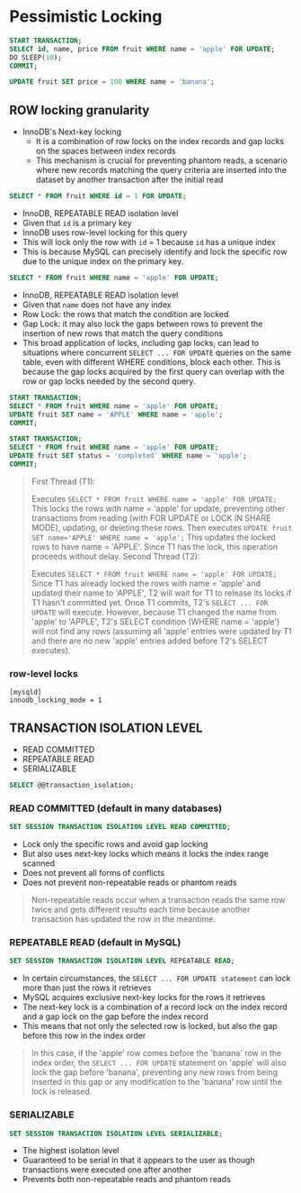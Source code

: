 # Pessimistic Locking

```sql
START TRANSACTION;
SELECT id, name, price FROM fruit WHERE name = 'apple' FOR UPDATE;
DO SLEEP(10);
COMMIT;
```

```sql
UPDATE fruit SET price = 100 WHERE name = 'banana';
```

## ROW locking granularity

* InnoDB's Next-key locking
    * It is a combination of row locks on the index records and gap locks on the spaces between index records
    * This mechanism is crucial for preventing phantom reads, a scenario where new records matching the query criteria are inserted into the dataset by another transaction after the initial read

```sql
SELECT * FROM fruit WHERE id = 1 FOR UPDATE;
```

* InnoDB, REPEATABLE READ isolation level
* Given that `id` is a primary key
* InnoDB uses row-level locking for this query
* This will lock only the row with `id` = 1 because `id` has a unique index
* This is because MySQL can precisely identify and lock the specific row due to the unique index on the primary key.

```sql
SELECT * FROM fruit WHERE name = 'apple' FOR UPDATE;
```

* InnoDB, REPEATABLE READ isolation level
* Given that `name` does not have any index
* Row Lock: the rows that match the condition are locked
* Gap Lock: it may also lock the gaps between rows to prevent the insertion of new rows that match the query conditions
* This broad application of locks, including gap locks, can lead to situations where concurrent `SELECT ... FOR UPDATE` queries on the same table, even with different WHERE conditions, block each other. This is because the gap locks acquired by the first query can overlap with the row or gap locks needed by the second query.


```sql
START TRANSACTION;
SELECT * FROM fruit WHERE name = 'apple' FOR UPDATE;
UPDATE fruit SET name = 'APPLE' WHERE name = 'apple';
COMMIT;
```

```sql
START TRANSACTION;
SELECT * FROM fruit WHERE name = 'apple' FOR UPDATE;
UPDATE fruit SET status = 'completed' WHERE name = 'apple';
COMMIT;
```

> First Thread (T1):
>
> Executes `SELECT * FROM fruit WHERE name = 'apple' FOR UPDATE;`
> This locks the rows with name = 'apple' for update, preventing other transactions from reading (with FOR UPDATE or LOCK IN SHARE MODE), updating, or deleting these rows.
> Then executes `UPDATE fruit SET name='APPLE' WHERE name = 'apple';`
> This updates the locked rows to have name = 'APPLE'. Since T1 has the lock, this operation proceeds without delay.
> Second Thread (T2):
>
> Executes `SELECT * FROM fruit WHERE name = 'apple' FOR UPDATE;`
> Since T1 has already locked the rows with name = 'apple' and updated their name to 'APPLE', T2 will wait for T1 to release its locks if T1 hasn't committed yet. Once T1 commits, T2's `SELECT ... FOR UPDATE` will execute.
> However, because T1 changed the name from 'apple' to 'APPLE', T2's SELECT condition (WHERE name = 'apple') will not find any rows (assuming all 'apple' entries were updated by T1 and there are no new 'apple' entries added before T2's SELECT executes).

### row-level locks

```
[mysqld]
innodb_locking_mode = 1
```

## TRANSACTION ISOLATION LEVEL

* READ COMMITTED
* REPEATABLE READ
* SERIALIZABLE

```sql
SELECT @@transaction_isolation;
```

### READ COMMITTED (default in many databases)

```sql
SET SESSION TRANSACTION ISOLATION LEVEL READ COMMITTED;
```

* Lock only the specific rows and avoid gap locking
* But also uses next-key locks which means it locks the index range scanned
* Does not prevent all forms of conflicts
* Does not prevent non-repeatable reads or phantom reads

> Non-repeatable reads occur when a transaction reads the same row twice and gets different results each time
> because another transaction has updated the row in the meantime.

### REPEATABLE READ (default in MySQL)

```sql
SET SESSION TRANSACTION ISOLATION LEVEL REPEATABLE READ;
```

* In certain circumstances, the `SELECT ... FOR UPDATE statement` can lock more than just the rows it retrieves
* MySQL acquires exclusive next-key locks for the rows it retrieves
* The next-key lock is a combination of a record lock on the index record and a gap lock on the gap before the index record
* This means that not only the selected row is locked, but also the gap before this row in the index order

> In this case, if the 'apple' row comes before the 'banana' row in the index order,
> the `SELECT ... FOR UPDATE` statement on 'apple' will also lock the gap before 'banana',
> preventing any new rows from being inserted in this gap or any modification to the 'banana' row until the lock is released.

### SERIALIZABLE

```sql
SET SESSION TRANSACTION ISOLATION LEVEL SERIALIZABLE;
```

* The highest isolation level
* Guaranteed to be serial in that it appears to the user as though transactions were executed one after another
* Prevents both non-repeatable reads and phantom reads
